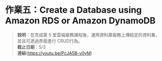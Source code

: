 # 作業五：Create a Database using Amazon RDS or Amazon DynamoDB  

> **說明**：在完成第 5 堂雲端服務課程後，運用資料庫服務上傳給定的資料集，並且可透過界面進行 CRUD行為。  
**截止日期**：5/3  
**連結**(https://youtu.be/PcJA5B-v0yM)
